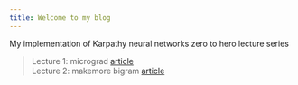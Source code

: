 ```yaml
---
title: Welcome to my blog
---
```


My implementation of Karpathy neural networks zero to hero lecture series
> Lecture 1: micrograd [article](https://nbviewer.org/github/chizkidd/Karpathy-Neural-Networks-Zero-to-Hero/blob/main/001_micrograd/micrograd.ipynb)<br>
> Lecture 2: makemore bigram [article](https://nbviewer.org/github/chizkidd/Karpathy-Neural-Networks-Zero-to-Hero/blob/main/002_makemore_Bigrams/makemore_Bigrams.ipynb)
